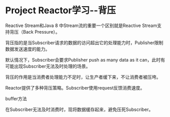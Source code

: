 # Project Reactor学习--背压

Reactive Stream和Java 8 中Stream流的重要一个区别就是Reactive Stream支持背压（Back Pressure）。

背压指的是当Subscriber请求的数据的访问超出它的处理能力时，Publisher限制数据发送速度的能力。

默认情况下，Subscriber会要求Publisher push as many data as it can，此时有可能出现Subscriber无法及时处理的场景。

背压的作用是当消费者处理能力不足时，让生产者缓下来，不让消费者被压垮。

Reactor提供了多种背压策略。Subscriber使用request反馈消费速度。

buffer方法

在Subscriber无法及时消费时，现将数据缓存起来，避免压死Subscriber。

